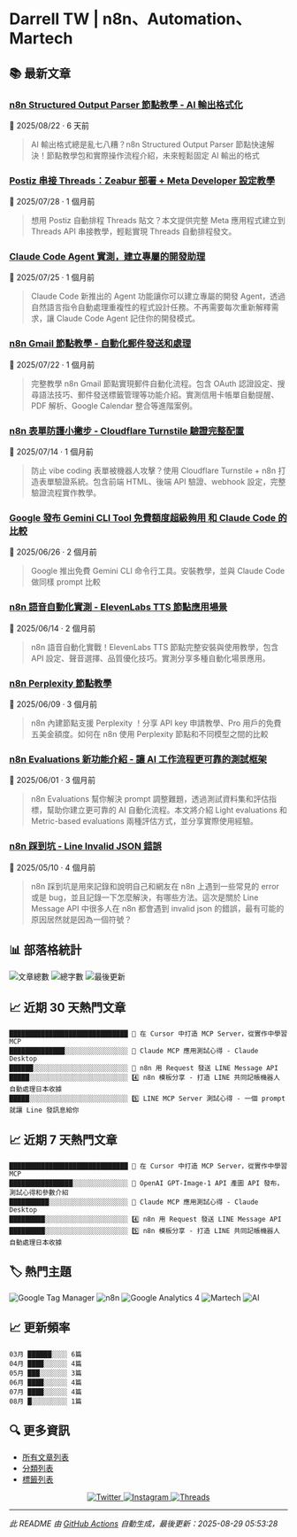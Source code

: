 # Darrell TW | n8n、Automation、Martech

## 📚 最新文章

### [n8n Structured Output Parser 節點教學 - AI 輸出格式化](https://www.darrelltw.com/n8n_structured_output_parser_node/?utm_source=github_readme&utm_medium=referral)
📅 2025/08/22 · 6 天前

> AI 輸出格式總是亂七八糟？n8n Structured Output Parser 節點快速解決！節點教學包和實際操作流程介紹，未來輕鬆固定 AI 輸出的格式


### [Postiz 串接 Threads：Zeabur 部署 + Meta Developer 設定教學](https://www.darrelltw.com/postiz-zeabur-threads-tutorial/?utm_source=github_readme&utm_medium=referral)
📅 2025/07/28 · 1 個月前

> 想用 Postiz 自動排程 Threads 貼文？本文提供完整 Meta 應用程式建立到 Threads API 串接教學，輕鬆實現 Threads 自動排程發文。


### [Claude Code Agent 實測，建立專屬的開發助理](https://www.darrelltw.com/claude-code-agent/?utm_source=github_readme&utm_medium=referral)
📅 2025/07/25 · 1 個月前

> Claude Code 新推出的 Agent 功能讓你可以建立專屬的開發 Agent，透過自然語言指令自動處理重複性的程式設計任務。不再需要每次重新解釋需求，讓 Claude Code Agent 記住你的開發模式。


### [n8n Gmail 節點教學 - 自動化郵件發送和處理](https://www.darrelltw.com/n8n-gmail-node/?utm_source=github_readme&utm_medium=referral)
📅 2025/07/22 · 1 個月前

> 完整教學 n8n Gmail 節點實現郵件自動化流程。包含 OAuth 認證設定、搜尋語法技巧、郵件發送標籤管理等功能介紹。實測信用卡帳單自動提醒、PDF 解析、Google Calendar 整合等進階案例。


### [n8n 表單防護小撇步 - Cloudflare Turnstile 驗證完整配置](https://www.darrelltw.com/n8n-with-cloudflare-turnstile-CAPTCHA/?utm_source=github_readme&utm_medium=referral)
📅 2025/07/14 · 1 個月前

> 防止 vibe coding 表單被機器人攻擊？使用 Cloudflare Turnstile + n8n 打造表單驗證系統。包含前端 HTML、後端 API 驗證、webhook 設定，完整驗證流程實作教學。


### [Google 發布 Gemini CLI Tool 免費額度超級夠用 和 Claude Code 的比較](https://www.darrelltw.com/google-gemini-cli/?utm_source=github_readme&utm_medium=referral)
📅 2025/06/26 · 2 個月前

> Google 推出免費 Gemini CLI 命令行工具。安裝教學，並與 Claude Code 做同樣 prompt 比較


### [n8n 語音自動化實測 - ElevenLabs TTS 節點應用場景](https://www.darrelltw.com/n8n-elevenlabs-tts/?utm_source=github_readme&utm_medium=referral)
📅 2025/06/14 · 2 個月前

> n8n 語音自動化實戰！ElevenLabs TTS 節點完整安裝與使用教學，包含 API 設定、聲音選擇、品質優化技巧。實測分享多種自動化場景應用。


### [n8n Perplexity 節點教學](https://www.darrelltw.com/n8n-perplexity-node/?utm_source=github_readme&utm_medium=referral)
📅 2025/06/09 · 3 個月前

> n8n 內建節點支援 Perplexity ！分享 API key 申請教學、Pro 用戶的免費五美金額度。如何在 n8n 使用 Perplexity 節點和不同模型之間的比較


### [n8n Evaluations 新功能介紹 - 讓 AI 工作流程更可靠的測試框架](https://www.darrelltw.com/n8n-evaluations/?utm_source=github_readme&utm_medium=referral)
📅 2025/06/01 · 3 個月前

> n8n Evaluations 幫你解決 prompt 調整難題，透過測試資料集和評估指標，幫助你建立更可靠的 AI 自動化流程。本文將介紹 Light evaluations 和 Metric-based evaluations 兩種評估方式，並分享實際使用經驗。


### [n8n 踩到坑 - Line Invalid JSON 錯誤](https://www.darrelltw.com/n8n-debug-line-invalid-json/?utm_source=github_readme&utm_medium=referral)
📅 2025/05/10 · 4 個月前

> n8n 踩到坑是用來記錄和說明自己和網友在 n8n 上遇到一些常見的 error 或是 bug，並且記錄一下怎麼解決，有哪些方法。這次是關於 Line Message API 中很多人在 n8n 都會遇到 invalid json 的錯誤，最有可能的原因居然就是因為一個符號？


## 📊 部落格統計
![文章總數](https://img.shields.io/badge/文章總數-104-blue?style=flat-square)
![總字數](https://img.shields.io/badge/總字數-225,343+-blue?style=flat-square)
![最後更新](https://img.shields.io/badge/最後更新-2025/08/29-green?style=flat-square)

## 📈 近期 30 天熱門文章
```text
██████████████████████████████ 🥇 在 Cursor 中打造 MCP Server，從實作中學習 MCP
██████████████░░░░░░░░░░░░░░░░ 🥈 Claude MCP 應用測試心得 - Claude Desktop
██████░░░░░░░░░░░░░░░░░░░░░░░░ 🥉 n8n 用 Request 發送 LINE Message API
█████░░░░░░░░░░░░░░░░░░░░░░░░░ 4️⃣ n8n 模板分享 - 打造 LINE 共同記帳機器人 自動處理日本收據
█████░░░░░░░░░░░░░░░░░░░░░░░░░ 5️⃣ LINE MCP Server 測試心得 - 一個 prompt 就讓 Line 發訊息給你
```


## 📈 近期 7 天熱門文章
```text
██████████████████████████████ 🥇 在 Cursor 中打造 MCP Server，從實作中學習 MCP
████████████████░░░░░░░░░░░░░░ 🥈 OpenAI GPT-Image-1 API 產圖 API 發布，測試心得和參數介紹
██████████░░░░░░░░░░░░░░░░░░░░ 🥉 Claude MCP 應用測試心得 - Claude Desktop
█████████░░░░░░░░░░░░░░░░░░░░░ 4️⃣ n8n 用 Request 發送 LINE Message API
█████████░░░░░░░░░░░░░░░░░░░░░ 5️⃣ n8n 模板分享 - 打造 LINE 共同記帳機器人 自動處理日本收據
```


## 🏷️ 熱門主題
![Google Tag Manager](https://img.shields.io/badge/Google%20Tag%20Manager-27-orange?style=flat-square) ![n8n](https://img.shields.io/badge/n8n-20-orange?style=flat-square) ![Google Analytics 4](https://img.shields.io/badge/Google%20Analytics%204-15-orange?style=flat-square) ![Martech](https://img.shields.io/badge/Martech-13-orange?style=flat-square) ![AI](https://img.shields.io/badge/AI-7-orange?style=flat-square)

## 📈 更新頻率
```text
03月 ██████░░░░ 6篇
04月 ████░░░░░░ 4篇
05月 ███░░░░░░░ 3篇
06月 ████░░░░░░ 4篇
07月 ████░░░░░░ 4篇
08月 █░░░░░░░░░ 1篇
```


## 🔍 更多資訊
- [所有文章列表](https://www.darrelltw.com/archives/)
- [分類列表](https://www.darrelltw.com/categories/)
- [標籤列表](https://www.darrelltw.com/tags/)

<div align="center">
  <a href="https://twitter.com/DarrellMarTech" target="_blank">
    <img src="https://img.shields.io/badge/Twitter-1DA1F2?style=for-the-badge&logo=twitter&logoColor=white" alt="Twitter">
  </a>
  <a href="https://www.instagram.com/darrell_tw_/" target="_blank">
    <img src="https://img.shields.io/badge/Instagram-E4405F?style=for-the-badge&logo=instagram&logoColor=white" alt="Instagram">
  </a>
  <a href="https://www.threads.net/@darrell_tw_" target="_blank">
    <img src="https://img.shields.io/badge/Threads-000000?style=for-the-badge&logo=threads&logoColor=white" alt="Threads">
  </a>
</div>

---
*此 README 由 [GitHub Actions](https://github.com/Darrellwan/hexo_blog/actions) 自動生成，最後更新：2025-08-29 05:53:28*
